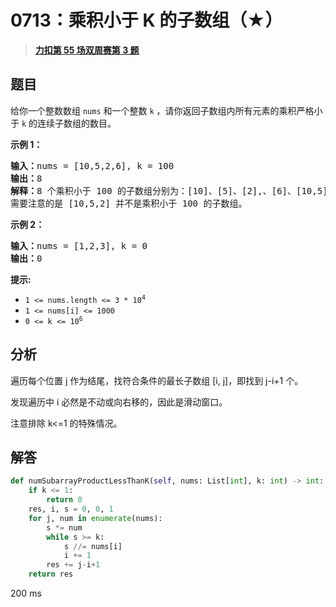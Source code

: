 # 0713：乘积小于 K 的子数组（★）


> <u>**[力扣第 55 场双周赛第 3 题](https://leetcode.cn/problems/subarray-product-less-than-k/)**</u>

## 题目

给你一个整数数组 <code>nums</code> 和一个整数 <code>k</code> ，请你返回子数组内所有元素的乘积严格小于<em> </em><code>k</code> 的连续子数组的数目。


<p><strong>示例 1：</strong></p>

<pre>
<strong>输入：</strong>nums = [10,5,2,6], k = 100
<strong>输出：</strong>8
<strong>解释：</strong>8 个乘积小于 100 的子数组分别为：[10]、[5]、[2],、[6]、[10,5]、[5,2]、[2,6]、[5,2,6]。
需要注意的是 [10,5,2] 并不是乘积小于 100 的子数组。
</pre>

<p><strong>示例 2：</strong></p>

<pre>
<strong>输入：</strong>nums = [1,2,3], k = 0
<strong>输出：</strong>0</pre>



<p><strong>提示: </strong></p>

<ul>
<li><code>1 &lt;= nums.length &lt;= 3 * 10<sup>4</sup></code></li>
<li><code>1 &lt;= nums[i] &lt;= 1000</code></li>
<li><code>0 &lt;= k &lt;= 10<sup>6</sup></code></li>
</ul>


## 分析

遍历每个位置 j 作为结尾，找符合条件的最长子数组 [i, j]，即找到 j-i+1 个。

发现遍历中 i 必然是不动或向右移的，因此是滑动窗口。

注意排除 k<=1 的特殊情况。


## 解答

```python
def numSubarrayProductLessThanK(self, nums: List[int], k: int) -> int:
    if k <= 1:
        return 0
    res, i, s = 0, 0, 1
    for j, num in enumerate(nums):
        s *= num
        while s >= k:
            s //= nums[i]
            i += 1
        res += j-i+1
    return res
```

200 ms

